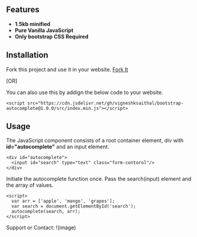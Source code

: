 ## Features
- **1.5kb minified**
- **Pure Vanilla JavaScript**
- **Only bootstrap CSS Required**

## Installation
Fork this project and use it in your website.
<a id="raw-url" href="https://github.com/vigneshksaithal/bootstrap-autocomplete">Fork It</a>

[OR]

You can also use this by addign the below code to your website.
```
<script src="https://cdn.jsdelivr.net/gh/vigneshksaithal/bootstrap-autocomplete@1.0.0/src/index.min.js"></script>
```
## Usage
The JavaScript component consists of a root container element, div with **id="autocomplete"** and an input element.
```
<div id="autocomplete">
  <input id="search" type="text" class="form-contorol"/>
</div>
```
Initiate the autocomplete function once.
Pass the search(input) element and the array of values.

```
<script>
  var arr = ['apple', 'mango', 'grapes'];
  var search = document.getElementById('search');
  autocomplete(search, arr);
</script>
```

Support or Contact:
!(image)
